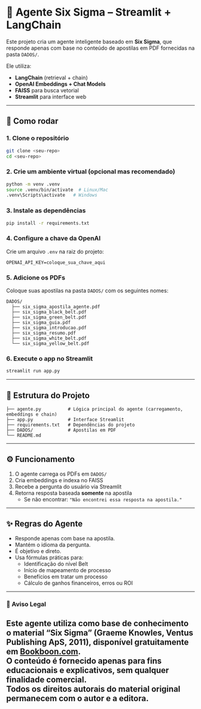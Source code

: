 # 🤖 Agente Six Sigma – Streamlit + LangChain

Este projeto cria um agente inteligente baseado em **Six Sigma**, que responde apenas com base no conteúdo de apostilas em PDF fornecidas na pasta `DADOS/`.

Ele utiliza:
- **LangChain** (retrieval + chain)
- **OpenAI Embeddings + Chat Models**
- **FAISS** para busca vetorial
- **Streamlit** para interface web

---

## 🚀 Como rodar

### 1. Clone o repositório
```bash
git clone <seu-repo>
cd <seu-repo>
```

### 2. Crie um ambiente virtual (opcional mas recomendado)
```bash
python -m venv .venv
source .venv/bin/activate  # Linux/Mac
.venv\Scripts\activate   # Windows
```

### 3. Instale as dependências
```bash
pip install -r requirements.txt
```

### 4. Configure a chave da OpenAI
Crie um arquivo `.env` na raiz do projeto:
```env
OPENAI_API_KEY=coloque_sua_chave_aqui
```

### 5. Adicione os PDFs
Coloque suas apostilas na pasta `DADOS/` com os seguintes nomes:
```
DADOS/
  ├── six_sigma_apostila_agente.pdf
  ├── six_sigma_black_belt.pdf
  ├── six_sigma_green_belt.pdf
  ├── six_sigma_guia.pdf
  ├── six_sigma_introducao.pdf
  ├── six_sigma_resumo.pdf
  ├── six_sigma_white_belt.pdf
  └── six_sigma_yellow_belt.pdf
```

### 6. Execute o app no Streamlit
```bash
streamlit run app.py
```

---

## 📂 Estrutura do Projeto
```
├── agente.py          # Lógica principal do agente (carregamento, embeddings e chain)
├── app.py             # Interface Streamlit
├── requirements.txt   # Dependências do projeto
├── DADOS/             # Apostilas em PDF
└── README.md
```

---

## ⚙️ Funcionamento
1. O agente carrega os PDFs em `DADOS/`
2. Cria embeddings e indexa no FAISS
3. Recebe a pergunta do usuário via Streamlit
4. Retorna resposta baseada **somente** na apostila
   - Se não encontrar: `"Não encontrei essa resposta na apostila."`

---

## ✨ Regras do Agente
- Responde apenas com base na apostila.
- Mantém o idioma da pergunta.
- É objetivo e direto.
- Usa fórmulas práticas para:
  - Identificação do nível Belt
  - Início de mapeamento de processo
  - Benefícios em tratar um processo
  - Cálculo de ganhos financeiros, erros ou ROI

---

### 📌 Aviso Legal

Este agente utiliza como base de conhecimento o material **“Six Sigma” (Graeme Knowles, Ventus Publishing ApS, 2011), disponível gratuitamente em [Bookboon.com](http://bookboon.com/)**.  
O conteúdo é fornecido apenas para **fins educacionais e explicativos**, sem qualquer finalidade comercial.  
Todos os direitos autorais do material original permanecem com o autor e a editora.
---

